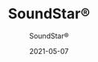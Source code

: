 ---
title: "SoundStar®"
image_primary: "img/soundstar-record-product-2017-architectural-record-win-header.jpg"
image_secondary: "img/Arktura-SoundStar-12-Ceiling-Feature-Image-v6-1600x1600.png"
description: "SoundStar%AE%20ceiling%20system%u2019s%20hexagonally%20shaped%20cellular%20coffers%20offer%20a%20scalable%20way%20to%20add%20geometric%20dimensionality%20and%20disrupt%20sound%u2019s%20ability%20to%20travel%20across%20a%20space.%20Each%20module%20is%20comprised%20of%20angled%20surfaces%20made%20from%20our%20Soft%20Sound%AE%20acoustical%20material%20%28100%25%20PET%20plastic%20with%20up%20to%2060%25%20recycled%20content%29%20with%20a%20metal%20substructure.%20Choose%20from%2012%u201D%20or%2024%u201D%20deep%20modules%2C%20to%20mix%20and%20match%20as%20desired.%20Thanks%20to%20its%20flexible%2C%20modular%20configuration%2C%20SoundStar%AE%20can%20adapt%20to%20a%20range%20of%20spaces%20and%20design%20visions%2C%20to%20create%20a%20spectacular%20visual%20effect.%20The%20design%20and%20sound%20capturing%20capabilities%20of%20this%20system%20offer%20a%20fresh%20effective%20approach%20to%20high%20performance%20sound%20attenuation.%20%A0"
designer: "Arktura"
tags: 
  - "Acoustic"
  - "Ceiling Clouds"
subtitle: "SoundStar®"
href: "https://arktura.com/product/soundstar/"
category: "Acoustic"
manufacturer: "Arktura"
slug: "/manufacturers/arktura/acoustic/arktura-sound-star"
date: "2021-05-07"
---